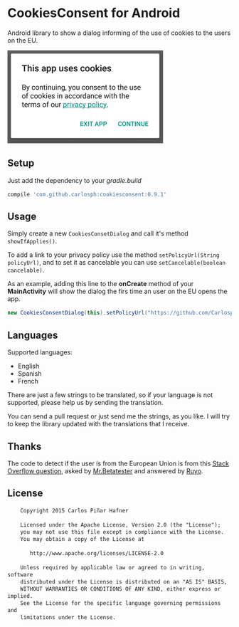 # CookiesConsent for Android

Android library to show a dialog informing of the use of cookies to the users on the EU.

![Screenshot of the dialog](screenshot.png)

## Setup

Just add the dependency to your *gradle.build*
```groovy
compile 'com.github.carlosph:cookiesconsent:0.9.1'
```

## Usage

Simply create a new ```CookiesConsetDialog``` and call it's method ```showIfApplies()```.

To add a link to your privacy policy use the method ```setPolicyUrl(String policyUrl)```, and to set it as cancelable you can use ```setCancelable(boolean cancelable)```.

As an example, adding this line to the **onCreate** method of your **MainActivity** will show the dialog the firs time an user on the EU opens the app.
```java
new CookiesConsentDialog(this).setPolicyUrl("https://github.com/Carlosph/CookiesConsent").showIfApplies();
```

## Languages
Supported languages:
* English
* Spanish
* French
 
There are just a few strings to be translated, so if your language is not supported, please help us by sending the translation.

You can send a pull request or just send me the strings, as you like. I will try to keep the library updated with the translations that I receive.

## Thanks

The code to detect if the user is from the European Union is from this [Stack Overflow question](http://stackoverflow.com/questions/31739347/android-eu-cookie-law), asked by [Mr.Betatester](http://stackoverflow.com/users/2235837/mr-betatester) and answered by [Ruyo](http://stackoverflow.com/users/5240952/ruyo).

## License

```
    Copyright 2015 Carlos Piñar Hafner

    Licensed under the Apache License, Version 2.0 (the "License");
    you may not use this file except in compliance with the License.
    You may obtain a copy of the License at

       http://www.apache.org/licenses/LICENSE-2.0

    Unless required by applicable law or agreed to in writing, software
    distributed under the License is distributed on an "AS IS" BASIS,
    WITHOUT WARRANTIES OR CONDITIONS OF ANY KIND, either express or implied.
    See the License for the specific language governing permissions and
    limitations under the License.
    
```
